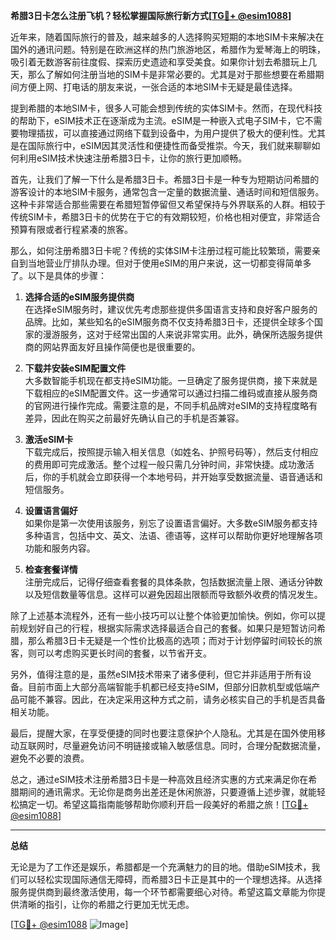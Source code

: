 **希腊3日卡怎么注册飞机？轻松掌握国际旅行新方式[[TG💪+ @esim1088](https://t.me/s/esim1088)]**

近年来，随着国际旅行的普及，越来越多的人选择购买短期的本地SIM卡来解决在国外的通讯问题。特别是在欧洲这样的热门旅游地区，希腊作为爱琴海上的明珠，吸引着无数游客前往度假、探索历史遗迹和享受美食。如果你计划去希腊玩上几天，那么了解如何注册当地的SIM卡是非常必要的。尤其是对于那些想要在希腊期间方便上网、打电话的朋友来说，一张合适的本地SIM卡无疑是最佳选择。

提到希腊的本地SIM卡，很多人可能会想到传统的实体SIM卡。然而，在现代科技的帮助下，eSIM技术正在逐渐成为主流。eSIM是一种嵌入式电子SIM卡，它不需要物理插拔，可以直接通过网络下载到设备中，为用户提供了极大的便利性。尤其是在国际旅行中，eSIM因其灵活性和便捷性而备受推崇。今天，我们就来聊聊如何利用eSIM技术快速注册希腊3日卡，让你的旅行更加顺畅。

首先，让我们了解一下什么是希腊3日卡。希腊3日卡是一种专为短期访问希腊的游客设计的本地SIM卡服务，通常包含一定量的数据流量、通话时间和短信服务。这种卡非常适合那些需要在希腊短暂停留但又希望保持与外界联系的人群。相较于传统SIM卡，希腊3日卡的优势在于它的有效期较短，价格也相对便宜，非常适合预算有限或者行程紧凑的旅客。

那么，如何注册希腊3日卡呢？传统的实体SIM卡注册过程可能比较繁琐，需要亲自到当地营业厅排队办理。但对于使用eSIM的用户来说，这一切都变得简单多了。以下是具体的步骤：

1. **选择合适的eSIM服务提供商**  
   在选择eSIM服务时，建议优先考虑那些提供多国语言支持和良好客户服务的品牌。比如，某些知名的eSIM服务商不仅支持希腊3日卡，还提供全球多个国家的漫游服务，这对于经常出国的人来说非常实用。此外，确保所选服务提供商的网站界面友好且操作简便也是很重要的。

2. **下载并安装eSIM配置文件**  
   大多数智能手机现在都支持eSIM功能。一旦确定了服务提供商，接下来就是下载相应的eSIM配置文件。这一步通常可以通过扫描二维码或直接从服务商的官网进行操作完成。需要注意的是，不同手机品牌对eSIM的支持程度略有差异，因此在购买之前最好先确认自己的手机是否兼容。

3. **激活eSIM卡**  
   下载完成后，按照提示输入相关信息（如姓名、护照号码等），然后支付相应的费用即可完成激活。整个过程一般只需几分钟时间，非常快捷。成功激活后，你的手机就会立即获得一个本地号码，并开始享受数据流量、语音通话和短信服务。

4. **设置语言偏好**  
   如果你是第一次使用该服务，别忘了设置语言偏好。大多数eSIM服务都支持多种语言，包括中文、英文、法语、德语等，这样可以帮助你更好地理解各项功能和服务内容。

5. **检查套餐详情**  
   注册完成后，记得仔细查看套餐的具体条款，包括数据流量上限、通话分钟数以及短信数量等信息。这样可以避免因超出限额而导致额外收费的情况发生。

除了上述基本流程外，还有一些小技巧可以让整个体验更加愉快。例如，你可以提前规划好自己的行程，根据实际需求选择最适合自己的套餐。如果只是短暂访问希腊，那么希腊3日卡无疑是一个性价比极高的选项；而对于计划停留时间较长的旅客，则可以考虑购买更长时间的套餐，以节省开支。

另外，值得注意的是，虽然eSIM技术带来了诸多便利，但它并非适用于所有设备。目前市面上大部分高端智能手机都已经支持eSIM，但部分旧款机型或低端产品可能不兼容。因此，在决定采用这种方式之前，请务必核实自己的手机是否具备相关功能。

最后，提醒大家，在享受便捷的同时也要注意保护个人隐私。尤其是在国外使用移动互联网时，尽量避免访问不明链接或输入敏感信息。同时，合理分配数据流量，避免不必要的浪费。

总之，通过eSIM技术注册希腊3日卡是一种高效且经济实惠的方式来满足你在希腊期间的通讯需求。无论你是商务出差还是休闲旅游，只要遵循上述步骤，就能轻松搞定一切。希望这篇指南能够帮助你顺利开启一段美好的希腊之旅！[[TG💪+ @esim1088](https://t.me/s/esim1088)]

---

**总结**  

无论是为了工作还是娱乐，希腊都是一个充满魅力的目的地。借助eSIM技术，我们可以轻松实现国际通信无障碍，而希腊3日卡正是其中的一个理想选择。从选择服务提供商到最终激活使用，每一个环节都需要细心对待。希望这篇文章能为你提供清晰的指引，让你的希腊之行更加无忧无虑。

[[TG💪+ @esim1088](https://t.me/s/esim1088) ![Image](https://i.postimg.cc/4NQfJmqS/Snipaste-2025-05-13-00-14-12.png)]